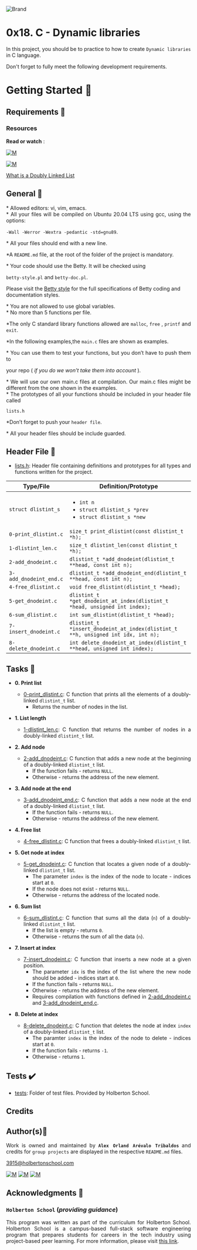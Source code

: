 ![Brand](https://assets.website-files.com/6105315644a26f77912a1ada/610540e8b4cd6969794fe673_Holberton_School_logo-04-04.svg)

# 0x18. C - Dynamic libraries
<div style="text-align: justify">
	
In this project, you should be to practice to how to create `Dynamic libraries` in C language. </div>
<div style="text-align: justify">
Don't forget to fully meet the following development requirements. </div>


# Getting Started :running:

## Requirements :page_with_curl:

### Resources

**Read or watch** :

[![M](https://upload.wikimedia.org/wikipedia/commons/thumb/2/2f/Google_2015_logo.svg/80px-Google_2015_logo.svg.png)](https://www.google.com/search?q=what+is+a+doubly+linked+list&oq=What+is+a+doubly+linked+list&aqs=chrome.0.0i512l5j69i61j69i60.1304j0j15&sourceid=chrome&ie=UTF-8)

[![M](https://upload.wikimedia.org/wikipedia/commons/thumb/e/e1/Logo_of_YouTube_%282015-2017%29.svg/70px-Logo_of_YouTube_%282015-2017%29.svg.png)](https://www.youtube.com/watch?v=KFbm6lkMhgw)

[What is a Doubly Linked List](https://www.youtube.com/watch?v=k0pjD12bzP0)


## General :page_with_curl:
<div style="text-align: justify">
* Allowed editors: vi, vim, emacs. </div>
<div style="text-align: justify">
* All your files will be compiled on Ubuntu 20.04 LTS using gcc, using the options: 
	
`-Wall -Werror -Wextra -pedantic -std=gnu89`. </div>
<div style="text-align: justify">
* All your files should end with a new line. </div>
<div style="text-align: justify">
	
*A `README.md` file, at the root of the folder of the project is mandatory. </div>

<div style="text-align: justify">
* Your code should use the Betty. It will be checked using</div>

`betty-style.pl` and `betty-doc.pl`.</div>

Please visit the [Betty style](https://github.com/holbertonschool/Betty/wiki) for the full specifications of Betty coding and documentation styles.

<div style="text-align: justify">
* You are not allowed to use global variables. </div>
<div style="text-align: justify">
* No more than 5 functions per file. </div>

<div style="text-align: justify">
	
*The only C standard library functions allowed are  `malloc`, `free` , `printf` and `exit`. 

<div style="text-align: justify">
	
*In the following examples,the `main.c` files are shown as examples. </div>

<div style="text-align: justify">
* You can use them to test your functions, but you don’t have to push them to
	<div style="text-align: justify">
		
   your repo ( *if you do we won’t take them into account* ).</div>
	
<div style="text-align: justify">
* We will use our own main.c files at compilation. Our main.c files might be different from the one shown in the examples. </div>
<div style="text-align: justify">
* The prototypes of all your functions should be included in your header file called </div>

<div style="text-align: justify"> 

`lists.h` </div>

<div style="text-align: justify">
	
*Don’t forget to push your `header file`.</div>
<div style="text-align: justify">
* All your header files should be include guarded. </div>
<div style="text-align: justify">
	
## Header File :file_folder:

* [lists.h](./lists.h): Header file containing definitions and prototypes for all types
and functions written for the project.

| Type/File           | Definition/Prototype           |
| ------------------- | ------------------------------ |
| `struct dlistint_s`    | <ul><li>`int n`</li><li>`struct dlistint_s *prev`</li><li>`struct dlistint_s *new`</li></ul> |
| `0-print_dlistint.c`   | `size_t print_dlistint(const dlistint_t *h);`                                                |
| `1-dlistint_len.c`     | `size_t dlistint_len(const dlistint_t *h);`                                                  |
| `2-add_dnodeint.c`  | `dlistint_t *add_dnodeint(dlistint_t **head, const int n);`                                     |
| `3-add_dnodeint_end.c` | `dlistint_t *add_dnodeint_end(dlistint_t **head, const int n);`                              |
| `4-free_dlistint.c`    | `void free_dlistint(dlistint_t *head);`                                                      |
| `5-get_dnodeint.c`     | `dlistint_t *get_dnodeint_at_index(dlistint_t *head, unsigned int index);`                   |
| `6-sum_dlistint.c`     | `int sum_dlistint(dlistint_t *head);`                                                        |
| `7-insert_dnodeint.c`  | `dlistint_t *insert_dnodeint_at_index(dlistint_t **h, unsigned int idx, int n);`             |
| `8-delete_dnodeint.c`  | `int delete_dnodeint_at_index(dlistint_t **head, unsigned int index);`                       |

## Tasks :page_with_curl:

* **0. Print list**
  	* [0-print_dlistint.c](./0-print_dlistint.c): C function that prints all the elements
  	of a doubly-linked `dlistint_t` list.
  		* Returns the number of nodes in the list.

* **1. List length**
  	* [1-dlistint_len.c](./1-dlistint_len.c): C function that returns the number of nodes in
  	a doubly-linked `dlistint_t` list.

* **2. Add node**
  	* [2-add_dnodeint.c](./2-add_dnodeint.c): C function that adds a new node at the
  	beginning of a doubly-linked `dlistint_t` list.
  		* If the function fails - returns `NULL`.
  		* Otherwise - returns the address of the new element.

* **3. Add node at the end**
  	* [3-add_dnodeint_end.c](./3-add_dnodeint_end.c): C function that adds a new
  	node at the end of a doubly-linked `dlistint_t` list.
  		* If the function fails - returns `NULL`.
  		* Otherwise - returns the address of the new element.

* **4. Free list**
  	* [4-free_dlistint.c](./4-free_dlistint.c): C function that frees a
  	doubly-linked `dlistint_t` list.

* **5. Get node at index**
  	* [5-get_dnodeint.c](./5-get_dnodeint.c): C function that locates a given node of a
  	doubly-linked `dlistint_t` list.
  		* The parameter `index` is the index of the node to locate - indices start at `0`.
  		* If the node does not exist - returns `NULL`.
  		* Otherwise - returns the address of the located node.

* **6. Sum list**
  	* [6-sum_dlistint.c](./6-sum_dlistint.c): C function that sums all the data (`n`)
  	of a doubly-linked `dlistint_t` list.
  		* If the list is empty - returns `0`.
  		* Otherwise - returns the sum of all the data (`n`).

* **7. Insert at index**
  	* [7-insert_dnodeint.c](./7-insert_dnodeint.c): C function that inserts a new node at a
  	given position.
  		* The parameter `idx` is the index of the list where the new node should
  		be added - indices start at `0`.
  		* If the function fails - returns `NULL`.
  		* Otherwise - returns the address of the new element.
  		* Requires compilation with functions defined in [2-add_dnodeint.c](./2-add_dnodeint.c)
  		and [3-add_dnodeint_end.c](./3-add_dnodeint_end.c).

* **8. Delete at index**
  	* [8-delete_dnodeint.c](./8-delete_dnodeint.c): C function that deletes the node at
  	index `index` of a doubly-linked `dlistint_t` list.
  		* The paramter `index` is the index of the node to delete - indices start at `0`.
  		* If the function fails - returns `-1`.
  		* Otherwise - returns `1`.

## Tests :heavy_check_mark:

* [tests](./tests): Folder of test files. Provided by Holberton School.
	
## Credits

## Author(s):blue_book:

Work is owned and maintained by 
	**`Alex Orland Arévalo Tribaldos`**  and credits for `group projects` are displayed in the respective `README.md` files.

<3915@holbertonschool.com>
	
[![M](https://upload.wikimedia.org/wikipedia/commons/thumb/9/91/Octicons-mark-github.svg/25px-Octicons-mark-github.svg.png)](https://github.com/Alexoat76)
[![M](https://upload.wikimedia.org/wikipedia/fr/thumb/c/c8/Twitter_Bird.svg/25px-Twitter_Bird.svg.png)](https://twitter.com/aoarevalot)
[![M](https://upload.wikimedia.org/wikipedia/commons/thumb/c/ca/LinkedIn_logo_initials.png/25px-LinkedIn_logo_initials.png)](https://www.linkedin.com/in/Alexoat76/)


## Acknowledgments :mega: 

### **`Holberton School`** (*providing guidance*)
	
This program was written as part of the curriculum for Holberton School.
Holberton School is a campus-based full-stack software engineering program
that prepares students for careers in the tech industry using project-based
peer learning. For more information,  please visit [this link](https://www.holbertonschool.com/).

